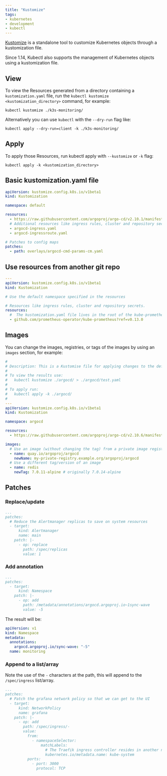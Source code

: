 ```yaml
---
title: "Kustomize"
tags:
- kubernetes
- development
- kubectl
---
```


[Kustomize](https://kustomize.io/) is a standalone tool to customize Kubernetes objects through a kustomization file.
<!--more-->
Since 1.14, Kubectl also supports the management of Kubernetes objects using a kustomization file. 

## View

To view the Resources generated from a directory containing a `kustomization.yaml` file, run the `kubectl kustomize <kustomization_directory>`
command, for example:

```shell
kubectl kustomize ./k3s-monitoring/
```
Alternatively you can use `kubectl` with the `--dry-run` flag like:

```shell
kubectl apply --dry-run=client -k ./k3s-monitoring/
```

## Apply

To apply those Resources, run kubectl apply with `--kustomize` or `-k` flag:

```shell
kubectl apply -k <kustomization_directory>
```

## Basic kustomization.yaml file

```yaml
apiVersion: kustomize.config.k8s.io/v1beta1
kind: Kustomization

namespace: default

resources:
  - https://raw.githubusercontent.com/argoproj/argo-cd/v2.10.1/manifests/install.yaml
  # Additional resources like ingress rules, cluster and repository secrets.
  - argocd-ingress.yaml
  - argocd-ingressroute.yaml

# Patches to config maps
patches:
  - path: overlays/argocd-cmd-params-cm.yaml
```

## Use resources from another git repo

```yaml
---
apiVersion: kustomize.config.k8s.io/v1beta1
kind: Kustomization

# Use the default namespace specified in the resources

# Resources like ingress rules, cluster and repository secrets.
resources:
  #  The kustomization.yaml file lives in the root of the kube-prometheus git repo
  - github.com/prometheus-operator/kube-prometheus?ref=v0.13.0
```

## Images

You can change the images, registries, or tags of the images by using an `images` section, for example:

```yaml
#
# Description: This is a Kustomise file for applying changes to the default Argo CD manifests.
#
# To view the results use:
#   kubectl kustomize ./argocd/ > ./argocd/test.yaml
#
# To apply run:
#   kubectl apply -k ./argocd/
#
---
apiVersion: kustomize.config.k8s.io/v1beta1
kind: Kustomization

namespace: argocd

resources:
  - https://raw.githubusercontent.com/argoproj/argo-cd/v2.10.6/manifests/install.yaml

images:
  # Use an image (without changing the tag) from a private image registry
  - name: quay.io/argoproj/argocd
    newName: my-private-registry.example.org/argoproj/argocd
  # Use a different tag/version of an image
  - name: redis
    newTag: 7.0.11-alpine # originally 7.0.14-alpine
```

## Patches

### Replace/update

```yaml
...
patches:
  # Reduce the Alertmanager replicas to save on system resources
  - target:
      kind: Alertmanager
      name: main
    patch: |-
      - op: replace
        path: /spec/replicas
        value: 1
```

### Add annotation

```yaml
...
patches:
  - target:
      kind: Namespace
    patch: |-
      - op: add
        path: /metadata/annotations/argocd.argoproj.io~1sync-wave
        value: -5
```

The result will be:

```yaml
apiVersion: v1
kind: Namespace
metadata:
  annotations:
    argocd.argoproj.io/sync-wave: "-5"
  name: monitoring
```

### Append to a list/array

Note the use of the `-` characters at the path, this will append to the `/spec/ingress` list/array.

```yaml
...
patches:
  # Patch the grafana network policy so that we can get to the UI
  - target:
      kind: NetworkPolicy
      name: grafana
    patch: |-
      - op: add
        path: /spec/ingress/-
        value:
          from:
            - namespaceSelector:
                matchLabels:
                  # The Traefik ingress controller resides in another namespace
                  kubernetes.io/metadata.name: kube-system
          ports:
            - port: 3000
              protocol: TCP
```